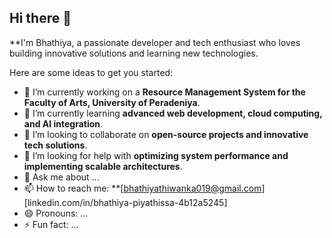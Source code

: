 ## Hi there 👋

**I'm Bhathiya, a passionate developer and tech enthusiast who loves building innovative solutions and learning new technologies.  

Here are some ideas to get you started:

- 🔭 I’m currently working on a **Resource Management System for the Faculty of Arts, University of Peradeniya**.  
- 🌱 I’m currently learning **advanced web development, cloud computing, and AI integration**.  
- 👯 I’m looking to collaborate on **open-source projects and innovative tech solutions**.  
- 🤔 I’m looking for help with **optimizing system performance and implementing scalable architectures**.  
- 💬 Ask me about ...
- 📫 How to reach me: **[bhathiyathiwanka019@gmail.com]  [linkedin.com/in/bhathiya-piyathissa-4b12a5245] 
- 😄 Pronouns: ...
- ⚡ Fun fact: ...

